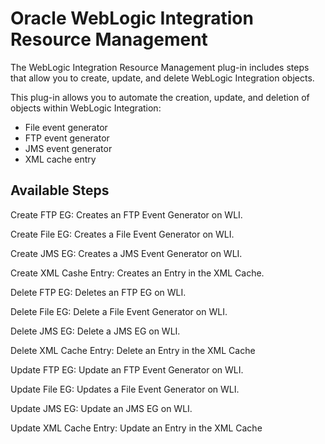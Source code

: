 
# Oracle WebLogic Integration Resource Management

The WebLogic Integration Resource Management plug-in includes steps that allow you to create, update, and delete WebLogic Integration objects.

This plug-in allows you to automate the creation, update, and deletion of objects within WebLogic Integration:

* File event generator
* FTP event generator
* JMS event generator
* XML cache entry


## Available Steps

Create FTP EG: Creates an FTP Event Generator on WLI.

Create File EG: Creates a File Event Generator on WLI.

Create JMS EG: Creates a JMS Event Generator on WLI.

Create XML Cashe Entry: Creates an Entry in the XML Cache.

Delete FTP EG: Deletes an FTP EG on WLI.

Delete File EG: Delete a File Event Generator on WLI.

Delete JMS EG: Delete a JMS EG on WLI.

Delete XML Cache Entry: Delete an Entry in the XML Cache

Update FTP EG: Update an FTP Event Generator on WLI.

Update File EG: Updates a File Event Generator on WLI.

Update JMS EG: Update an JMS EG on WLI.

Update XML Cache Entry: Update an Entry in the XML Cache


